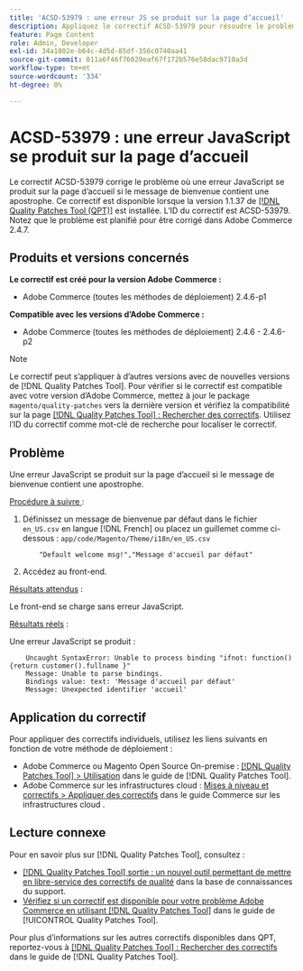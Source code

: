 ```yaml
---
title: 'ACSD-53979 : une erreur JS se produit sur la page d’accueil'
description: Appliquez le correctif ACSD-53979 pour résoudre le problème d’Adobe Commerce en raison duquel une erreur JavaScript se produit sur la page d’accueil si le message de bienvenue contient une apostrophe.
feature: Page Content
role: Admin, Developer
exl-id: 34a1802e-b64c-4d5d-85df-356c0740aa41
source-git-commit: 011a6f46f76029eaf67f172b576e58dac9710a3d
workflow-type: tm+mt
source-wordcount: '334'
ht-degree: 0%

---
```


# ACSD-53979 : une erreur JavaScript se produit sur la page d’accueil

Le correctif ACSD-53979 corrige le problème où une erreur JavaScript se produit sur la page d’accueil si le message de bienvenue contient une apostrophe. Ce correctif est disponible lorsque la version 1.1.37 de [[!DNL Quality Patches Tool (QPT)]](https://experienceleague.adobe.com/fr/docs/commerce-operations/tools/quality-patches-tool/quality-patches-tool-to-self-serve-quality-patches) est installée. L’ID du correctif est ACSD-53979. Notez que le problème est planifié pour être corrigé dans Adobe Commerce 2.4.7.

## Produits et versions concernés

**Le correctif est créé pour la version Adobe Commerce :**

* Adobe Commerce (toutes les méthodes de déploiement) 2.4.6-p1

**Compatible avec les versions d’Adobe Commerce :**

* Adobe Commerce (toutes les méthodes de déploiement) 2.4.6 - 2.4.6-p2

>[!NOTE]
>
>Le correctif peut s’appliquer à d’autres versions avec de nouvelles versions de [!DNL Quality Patches Tool]. Pour vérifier si le correctif est compatible avec votre version d’Adobe Commerce, mettez à jour le package `magento/quality-patches` vers la dernière version et vérifiez la compatibilité sur la page [[!DNL Quality Patches Tool] : Rechercher des correctifs](https://experienceleague.adobe.com/tools/commerce-quality-patches/index.html?lang=fr). Utilisez l’ID du correctif comme mot-clé de recherche pour localiser le correctif.

## Problème

Une erreur JavaScript se produit sur la page d’accueil si le message de bienvenue contient une apostrophe.

<u>Procédure à suivre </u> :

1. Définissez un message de bienvenue par défaut dans le fichier `en_US.csv` en langue [!DNL French] ou placez un guillemet comme ci-dessous :
   `app/code/Magento/Theme/i18n/en_US.csv`

   ```CSV
       "Default welcome msg!","Message d'accueil par défaut"
   ```

1. Accédez au front-end.

<u>Résultats attendus</u> :

Le front-end se charge sans erreur JavaScript.

<u>Résultats réels</u> :

Une erreur JavaScript se produit :

```JS
    Uncaught SyntaxError: Unable to process binding "ifnot: function(){return customer().fullname }"
    Message: Unable to parse bindings.
    Bindings value: text: 'Message d'accueil par défaut'
    Message: Unexpected identifier 'accueil'
```

## Application du correctif

Pour appliquer des correctifs individuels, utilisez les liens suivants en fonction de votre méthode de déploiement :

* Adobe Commerce ou Magento Open Source On-premise : [[!DNL Quality Patches Tool] > Utilisation](/help/tools/quality-patches-tool/usage.md) dans le guide de [!DNL Quality Patches Tool].
* Adobe Commerce sur les infrastructures cloud : [Mises à niveau et correctifs > Appliquer des correctifs](https://experienceleague.adobe.com/docs/commerce-cloud-service/user-guide/develop/upgrade/apply-patches.html?lang=fr) dans le guide Commerce sur les infrastructures cloud .

## Lecture connexe

Pour en savoir plus sur [!DNL Quality Patches Tool], consultez :

* [[!DNL Quality Patches Tool] sortie : un nouvel outil permettant de mettre en libre-service des correctifs de qualité](https://experienceleague.adobe.com/fr/docs/commerce-operations/tools/quality-patches-tool/quality-patches-tool-to-self-serve-quality-patches) dans la base de connaissances du support.
* [Vérifiez si un correctif est disponible pour votre problème Adobe Commerce en utilisant [!DNL Quality Patches Tool]](/help/tools/quality-patches-tool/patches-available-in-qpt/check-patch-for-magento-issue-with-magento-quality-patches.md) dans le guide de [!UICONTROL Quality Patches Tool].


Pour plus d’informations sur les autres correctifs disponibles dans QPT, reportez-vous à [[!DNL Quality Patches Tool] : Rechercher des correctifs](https://experienceleague.adobe.com/tools/commerce-quality-patches/index.html?lang=fr) dans le guide de [!DNL Quality Patches Tool].
